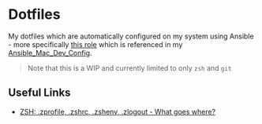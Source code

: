 # Dotfiles

My dotfiles which are automatically configured on my system using Ansible - more specifically [this role](https://github.com/geerlingguy/ansible-role-dotfiles) which is referenced in my [Ansible_Mac_Dev_Config](Ansible_Mac_Dev_Config
).

> Note that this is a WIP and currently limited to only `zsh` and `git`

## Useful Links
- [ZSH: .zprofile, .zshrc, .zshenv, .zlogout - What goes where?](https://apple.stackexchange.com/questions/388622/zsh-zprofile-zshrc-zlogin-what-goes-where)

